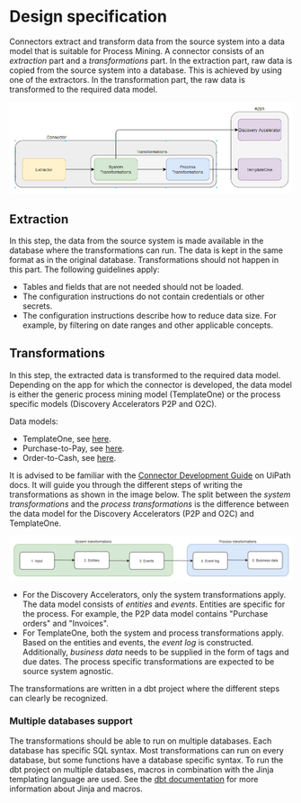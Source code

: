 # Design specification
Connectors extract and transform data from the source system into a data model that is suitable for Process Mining. A connector consists of an *extraction* part and a *transformations* part. In the extraction part, raw data is copied from the source system into a database. This is achieved by using one of the extractors. In the transformation part, the raw data is transformed to the required data model.

![highlevel_design_specification](images/highlevel_design_specification.png)

## Extraction
In this step, the data from the source system is made available in the database where the transformations can run. The data is kept in the same format as in the original database. Transformations should not happen in this part. The following guidelines apply:
- Tables and fields that are not needed should not be loaded.
- The configuration instructions do not contain credentials or other secrets.
- The configuration instructions describe how to reduce data size. For example, by filtering on date ranges and other applicable concepts.

## Transformations
In this step, the extracted data is transformed to the required data model. Depending on the app for which the connector is developed, the data model is either the generic process mining model (TemplateOne) or the process specific models (Discovery Accelerators P2P and O2C).

Data models:
- TemplateOne, see [here](https://docs.uipath.com/process-mining/docs/input-tables-of-templateone).
- Purchase-to-Pay, see [here](https://docs.uipath.com/process-mining/docs/input-tables-of-the-purchase-to-pay-discovery-accelerator).
- Order-to-Cash, see [here](https://docs.uipath.com/process-mining/docs/input-tables-of-the-order-to-cash-discovery-accelerator).

It is advised to be familiar with the [Connector Development Guide](https://docs.uipath.com/process-mining/v2021.10/docs/kb-connector-development-guide) on UiPath docs. It will guide you through the different steps of writing the transformations as shown in the image below. The split between the *system transformations* and the *process transformations* is the difference between the data model for the Discovery Accelerators (P2P and O2C) and TemplateOne.

![highlevel_transformation_steps](images/highlevel_transformation_steps.png)

- For the Discovery Accelerators, only the system transformations apply. The data model consists of *entities* and *events*. Entities are specific for the process. For example, the P2P data model contains "Purchase orders" and "Invoices". 
- For TemplateOne, both the system and process transformations apply. Based on the entities and events, the *event log* is constructed. Additionally, *business data* needs to be supplied in the form of tags and due dates. The process specific transformations are expected to be source system agnostic.

The transformations are written in a dbt project where the different steps can clearly be recognized.

### Multiple databases support
The transformations should be able to run on multiple databases. Each database has specific SQL syntax. Most transformations can run on every database, but some functions have a database specific syntax. To run the dbt project on multiple databases, macros in combination with the Jinja templating language are used. See the [dbt documentation](https://docs.getdbt.com/docs/building-a-dbt-project/jinja-macros) for more information about Jinja and macros. 
